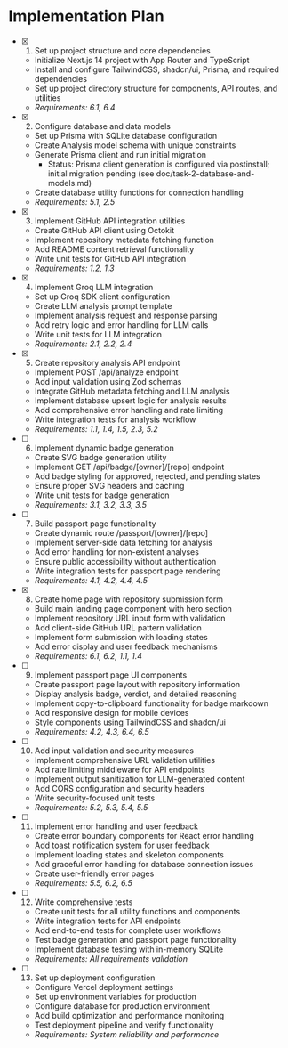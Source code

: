 # Implementation Plan

- [x] 1. Set up project structure and core dependencies
  - Initialize Next.js 14 project with App Router and TypeScript
  - Install and configure TailwindCSS, shadcn/ui, Prisma, and required dependencies
  - Set up project directory structure for components, API routes, and utilities
  - _Requirements: 6.1, 6.4_

- [x] 2. Configure database and data models
  - Set up Prisma with SQLite database configuration
  - Create Analysis model schema with unique constraints
  - Generate Prisma client and run initial migration
    - Status: Prisma client generation is configured via postinstall; initial migration pending (see doc/task-2-database-and-models.md)
  - Create database utility functions for connection handling
  - _Requirements: 5.1, 2.5_

- [x] 3. Implement GitHub API integration utilities
  - Create GitHub API client using Octokit
  - Implement repository metadata fetching function
  - Add README content retrieval functionality
  - Write unit tests for GitHub API integration
  - _Requirements: 1.2, 1.3_

- [x] 4. Implement Groq LLM integration
  - Set up Groq SDK client configuration
  - Create LLM analysis prompt template
  - Implement analysis request and response parsing
  - Add retry logic and error handling for LLM calls
  - Write unit tests for LLM integration
  - _Requirements: 2.1, 2.2, 2.4_

- [x] 5. Create repository analysis API endpoint
  - Implement POST /api/analyze endpoint
  - Add input validation using Zod schemas
  - Integrate GitHub metadata fetching and LLM analysis
  - Implement database upsert logic for analysis results
  - Add comprehensive error handling and rate limiting
  - Write integration tests for analysis workflow
  - _Requirements: 1.1, 1.4, 1.5, 2.3, 5.2_

- [ ] 6. Implement dynamic badge generation
  - Create SVG badge generation utility
  - Implement GET /api/badge/[owner]/[repo] endpoint
  - Add badge styling for approved, rejected, and pending states
  - Ensure proper SVG headers and caching
  - Write unit tests for badge generation
  - _Requirements: 3.1, 3.2, 3.3, 3.5_

- [ ] 7. Build passport page functionality
  - Create dynamic route /passport/[owner]/[repo]
  - Implement server-side data fetching for analysis
  - Add error handling for non-existent analyses
  - Ensure public accessibility without authentication
  - Write integration tests for passport page rendering
  - _Requirements: 4.1, 4.2, 4.4, 4.5_

- [x] 8. Create home page with repository submission form
  - Build main landing page component with hero section
  - Implement repository URL input form with validation
  - Add client-side GitHub URL pattern validation
  - Implement form submission with loading states
  - Add error display and user feedback mechanisms
  - _Requirements: 6.1, 6.2, 1.1, 1.4_

- [ ] 9. Implement passport page UI components
  - Create passport page layout with repository information
  - Display analysis badge, verdict, and detailed reasoning
  - Implement copy-to-clipboard functionality for badge markdown
  - Add responsive design for mobile devices
  - Style components using TailwindCSS and shadcn/ui
  - _Requirements: 4.2, 4.3, 6.4, 6.5_

- [ ] 10. Add input validation and security measures
  - Implement comprehensive URL validation utilities
  - Add rate limiting middleware for API endpoints
  - Implement output sanitization for LLM-generated content
  - Add CORS configuration and security headers
  - Write security-focused unit tests
  - _Requirements: 5.2, 5.3, 5.4, 5.5_

- [ ] 11. Implement error handling and user feedback
  - Create error boundary components for React error handling
  - Add toast notification system for user feedback
  - Implement loading states and skeleton components
  - Add graceful error handling for database connection issues
  - Create user-friendly error pages
  - _Requirements: 5.5, 6.2, 6.5_

- [ ] 12. Write comprehensive tests
  - Create unit tests for all utility functions and components
  - Write integration tests for API endpoints
  - Add end-to-end tests for complete user workflows
  - Test badge generation and passport page functionality
  - Implement database testing with in-memory SQLite
  - _Requirements: All requirements validation_

- [ ] 13. Set up deployment configuration
  - Configure Vercel deployment settings
  - Set up environment variables for production
  - Configure database for production environment
  - Add build optimization and performance monitoring
  - Test deployment pipeline and verify functionality
  - _Requirements: System reliability and performance_
